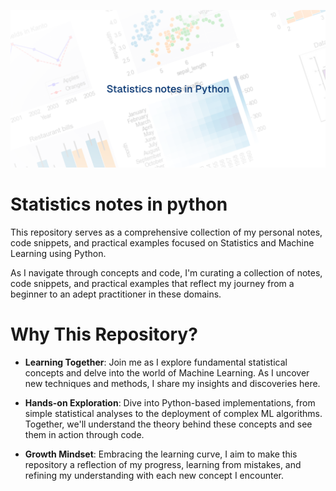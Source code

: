 ![image](./images/Header.png)

# Statistics notes in python

This repository serves as a comprehensive collection of my personal notes, code snippets, and practical examples focused on Statistics and Machine Learning using Python.

As I navigate through concepts and code, I'm curating a collection of notes, code snippets, and practical examples that reflect my journey from a beginner to an adept practitioner in these domains.

# Why This Repository?

- **Learning Together**: Join me as I explore fundamental statistical concepts and delve into the world of Machine Learning. As I uncover new techniques and methods, I share my insights and discoveries here.

- **Hands-on Exploration**: Dive into Python-based implementations, from simple statistical analyses to the deployment of complex ML algorithms. Together, we'll understand the theory behind these concepts and see them in action through code.

- **Growth Mindset**: Embracing the learning curve, I aim to make this repository a reflection of my progress, learning from mistakes, and refining my understanding with each new concept I encounter.